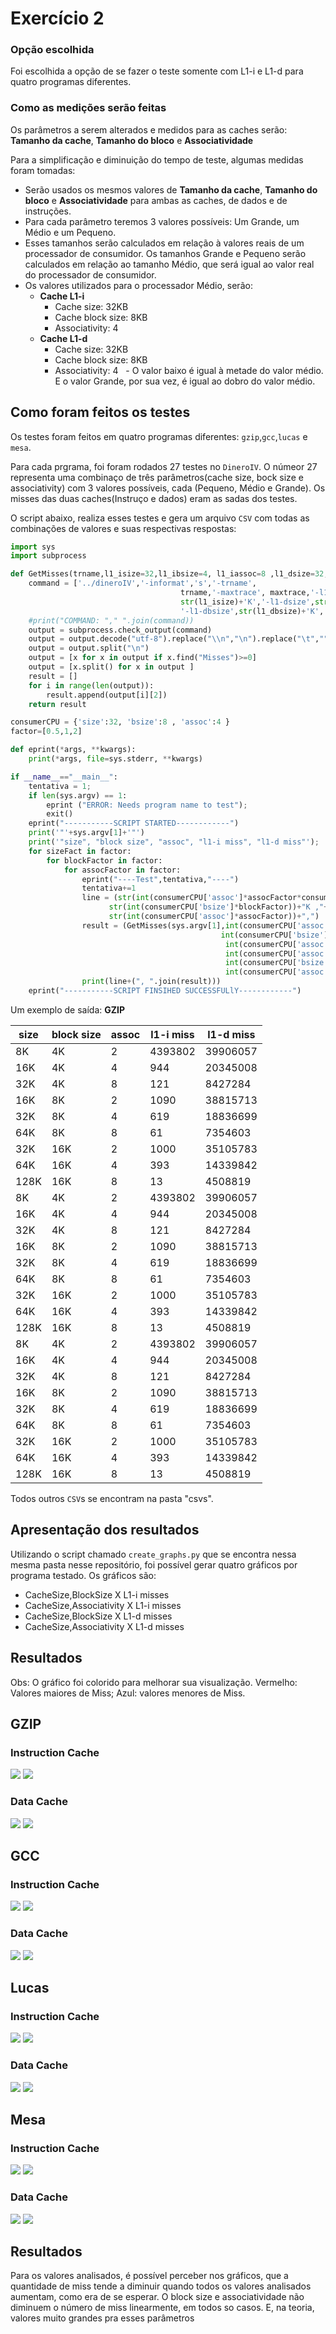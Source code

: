 # Exercício 2

### Opção escolhida
Foi escolhida a opção de se fazer o teste somente com L1-i e L1-d para quatro programas diferentes.

### Como as medições serão feitas
Os parâmetros a serem alterados e medidos para as caches serão: **Tamanho da cache**, **Tamanho do bloco** e **Associatividade**

Para a simplificação e diminuição do tempo de teste, algumas medidas foram tomadas:
- Serão usados os mesmos valores de **Tamanho da cache**, 
**Tamanho do bloco** e **Associatividade** para ambas as caches, de dados e de instruções.
- Para cada parâmetro teremos 3 valores possíveis: Um Grande, um Médio e um Pequeno.
- Esses tamanhos serão calculados em relação à valores reais de um processador de consumidor. Os tamanhos Grande e Pequeno serão calculados em relação ao tamanho Médio, que será igual ao valor real do processador de consumidor.
- Os valores utilizados para o processador Médio, serão:
  - **Cache L1-i**
    - Cache size: 32KB
    - Cache block size: 8KB
    - Associativity: 4
  - **Cache L1-d**
    - Cache size: 32KB
    - Cache block size: 8KB
    - Associativity: 4
   - O valor baixo é igual à metade do valor médio. E o valor Grande, por sua vez, é igual ao dobro do valor médio.
   
## Como foram feitos os testes
Os testes foram feitos em quatro programas diferentes: `gzip`,`gcc`,`lucas` e `mesa`.

Para cada prgrama, foi foram rodados 27 testes no `DineroIV`. O númeor 27 representa uma combinaço de três parâmetros(cache size, bock size e associativity) com 3 valores possíveis, cada (Pequeno, Médio e Grande). Os misses das duas caches(Instruço e dados) eram as sadas dos testes.

O script abaixo, realiza esses testes e gera um arquivo `CSV` com todas as combinações de valores e suas respectivas respostas:
```python
import sys
import subprocess

def GetMisses(trname,l1_isize=32,l1_ibsize=4, l1_iassoc=8 ,l1_dsize=32,l1_dbsize=4, l1_dassoc=8, maxtrace='20'):
    command = ['../dineroIV','-informat','s','-trname',
                                      trname,'-maxtrace', maxtrace,'-l1-isize',
                                      str(l1_isize)+'K','-l1-dsize',str(l1_dsize)+'K','-l1-ibsize',str(l1_ibsize)+'K',
                                      '-l1-dbsize',str(l1_dbsize)+'K','-l1-iassoc',str(l1_iassoc),'-l1-dassoc',str(l1_dassoc)]
    #print("COMMAND: "," ".join(command))
    output = subprocess.check_output(command)
    output = output.decode("utf-8").replace("\\n","\n").replace("\t","")
    output = output.split("\n")
    output = [x for x in output if x.find("Misses")>=0]
    output = [x.split() for x in output ]
    result = []
    for i in range(len(output)):
        result.append(output[i][2])
    return result

consumerCPU = {'size':32, 'bsize':8 , 'assoc':4 }
factor=[0.5,1,2]

def eprint(*args, **kwargs):
    print(*args, file=sys.stderr, **kwargs)

if __name__=="__main__":
    tentativa = 1;
    if len(sys.argv) == 1:
        eprint ("ERROR: Needs program name to test");
        exit()
    eprint("-----------SCRIPT STARTED------------")
    print('"'+sys.argv[1]+'"')
    print('"size", "block size", "assoc", "l1-i miss", "l1-d miss"');
    for sizeFact in factor:
        for blockFactor in factor:
            for assocFactor in factor:
                eprint("----Test",tentativa,"----")
                tentativa+=1
                line = (str(int(consumerCPU['assoc']*assocFactor*consumerCPU['bsize']*blockFactor))+"K ,"+
                      str(int(consumerCPU['bsize']*blockFactor))+"K ,"+
                      str(int(consumerCPU['assoc']*assocFactor))+",")
                result = (GetMisses(sys.argv[1],int(consumerCPU['assoc']*assocFactor*consumerCPU['bsize']*blockFactor),
                                               int(consumerCPU['bsize']*blockFactor),
                                                int(consumerCPU['assoc']*assocFactor),
                                                int(consumerCPU['assoc']*assocFactor*consumerCPU['bsize']*blockFactor),
                                                int(consumerCPU['bsize']*blockFactor),
                                                int(consumerCPU['assoc']*assocFactor), maxtrace='20'))
                print(line+(", ".join(result)))
    eprint("-----------SCRIPT FINSIHED SUCCESSFULlY------------")

```
Um exemplo de saída:
**GZIP**

| size     | block size | assoc | l1-i miss | l1-d miss |
|----------|------------|-------|-----------|-----------|
| 8K       | 4K         | 2     | 4393802   | 39906057  |
| 16K      | 4K         | 4     | 944       | 20345008  |
| 32K      | 4K         | 8     | 121       | 8427284   |
| 16K      | 8K         | 2     | 1090      | 38815713  |
| 32K      | 8K         | 4     | 619       | 18836699  |
| 64K      | 8K         | 8     | 61        | 7354603   |
| 32K      | 16K        | 2     | 1000      | 35105783  |
| 64K      | 16K        | 4     | 393       | 14339842  |
| 128K     | 16K        | 8     | 13        | 4508819   |
| 8K       | 4K         | 2     | 4393802   | 39906057  |
| 16K      | 4K         | 4     | 944       | 20345008  |
| 32K      | 4K         | 8     | 121       | 8427284   |
| 16K      | 8K         | 2     | 1090      | 38815713  |
| 32K      | 8K         | 4     | 619       | 18836699  |
| 64K      | 8K         | 8     | 61        | 7354603   |
| 32K      | 16K        | 2     | 1000      | 35105783  |
| 64K      | 16K        | 4     | 393       | 14339842  |
| 128K     | 16K        | 8     | 13        | 4508819   |
| 8K       | 4K         | 2     | 4393802   | 39906057  |
| 16K      | 4K         | 4     | 944       | 20345008  |
| 32K      | 4K         | 8     | 121       | 8427284   |
| 16K      | 8K         | 2     | 1090      | 38815713  |
| 32K      | 8K         | 4     | 619       | 18836699  |
| 64K      | 8K         | 8     | 61        | 7354603   |
| 32K      | 16K        | 2     | 1000      | 35105783  |
| 64K      | 16K        | 4     | 393       | 14339842  |
| 128K     | 16K        | 8     | 13        | 4508819   |

Todos outros `CSV`s se encontram na pasta "csvs".

## Apresentação dos resultados

Utilizando o script chamado `create_graphs.py` que se encontra nessa mesma pasta nesse repositório, foi possível gerar quatro gráficos por programa testado. Os gráficos são:
- CacheSize,BlockSize X L1-i misses
- CacheSize,Associativity X L1-i misses
- CacheSize,BlockSize X L1-d misses
- CacheSize,Associativity X L1-d misses

## Resultados
Obs: O gráfico foi colorido para melhorar sua visualização. Vermelho: Valores maiores de Miss; Azul: valores menores de Miss.
## GZIP

### Instruction Cache

![](graphs/gzip.csv.i.1.png)
![](graphs/gzip.csv.i.2.png)

### Data Cache

![](graphs/gzip.csv.d.1.png)
![](graphs/gzip.csv.d.2.png)

## GCC

### Instruction Cache

![](graphs/gcc.csv.i.1.png)
![](graphs/gcc.csv.i.2.png)

### Data Cache

![](graphs/gcc.csv.d.1.png)
![](graphs/gcc.csv.d.2.png)

## Lucas

### Instruction Cache

![](graphs/lucas.csv.i.1.png)
![](graphs/lucas.csv.i.2.png)

### Data Cache

![](graphs/lucas.csv.d.1.png)
![](graphs/lucas.csv.d.2.png)

## Mesa

### Instruction Cache 

![](graphs/mesa.csv.i.1.png)
![](graphs/mesa.csv.i.2.png)

### Data Cache

![](graphs/mesa.csv.d.1.png)
![](graphs/mesa.csv.d.2.png)

## Resultados
Para os valores analisados, é possível perceber nos gráficos, que a quantidade de miss tende a diminuir quando todos os valores analisados aumentam, como era de se esperar.
O block size e associatividade não diminuem o número de miss linearmente, em todos so casos. E, na teoria, valores muito grandes pra esses parâmetros
